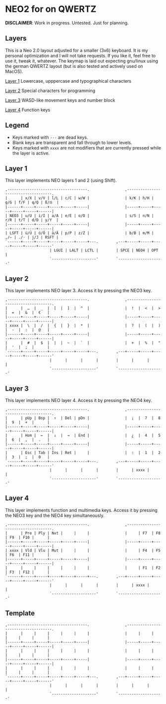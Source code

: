# NEO2 for <insert keyboard here> on QWERTZ

**DISCLAIMER**: Work in progress. Untested. Just for planning.

## Layers
This is a Neo 2.0 layout adjusted for a smaller (3x6) keyboard. It is my personal optimization and I will not take requests. If you like it, feel free to use it, tweak it, whatever. The keymap is laid out expecting gnu/linux using the german QWERTZ layout (but is also tested and actively used on MacOS).

[Layer 1](#layer-1) Lowercase, upppercase and typographical characters

[Layer 2](#layer-2) Special characters for programming

[Layer 3](#layer-3) WASD-like movement keys and number block

[Layer 4](#layer-4) Function keys

## Legend

 * Keys marked with `---` are dead keys.
 * Blank keys are transparent and fall through to lower levels.
 * Keys marked with `xxxx` are not modifiers that are currently pressed while the layer is active.

## Layer 1

This layer implements NEO layers 1 and 2 (using Shift).

```
,------------------------------------.                ,------------------------------------.
|      | x/X | v/V | l/L | c/C | w/W |                | k/K | h/H | g/G | f/F | q/Q | ß/ẞ  |
|------+-----+-----+-----+-----+-----|                |-----+-----+-----+-----+-----+------|
| NEO3 | u/U | i/I | a/A | e/E | o/O |                | s/S | n/N | r/R | t/T | d/D | y/Y  |
|------+-----+-----+-----+-----+-----|                |-----+-----+-----+-----+-----+------|
| LSFT | ü/Ü | ö/Ö | ä/Ä | p/P | z/Z |                | b/B | m/M | ,/– | ./· | j/J | RSFT |
`------+-----+-----+-----+-----+-----+---.        ,---+-----+-----+-----+-----+-----+------'
                    | LGUI | LALT | LCTL |        | SPCE | NEO4 | OPT  |
                    `--------------------'        `--------------------'
```

## Layer 2

This layer implements NEO layer 3. Access it by pressing the NEO3 key.

```
,------------------------------------.                ,------------------------------------.
|      |  …  |  _  |  [  |  ]  |  ^  |                |  !  |  <  |  >  |  =  |  &  |  €   |
|------+-----+-----+-----+-----+-----|                |-----+-----+-----+-----+-----+------|
| xxxx |  \  |  /  |  {  |  }  |  *  |                |  ?  |  (  |  )  |  -  |  :  |  @   |
|------+-----+-----+-----+-----+-----|                |-----+-----+-----+-----+-----+------|
|      |  #  |  $  |  |  |  ~  |  `  |                |  +  |  %  |  "  |  '  |  ;  |      |
`------+-----+-----+-----+-----+-----+---.        ,---+-----+-----+-----+-----+-----+------'
                    |      |      |      |        |      |      |      |
                    `--------------------'        `--------------------'
```

## Layer 3

This layer implements NEO layer 4. Access it by pressing the NEO4 key.

```
,------------------------------------.                ,------------------------------------.
|      | pUp | Bsp |  ↑  | Del | pDn |                |  ¡  |  7  |  8  |  9  |  +  |      |
|------+-----+-----+-----+-----+-----|                |-----+-----+-----+-----+-----+------|
|      | Hom |  ←  |  ↓  |  →  | End |                |  ¿  |  4  |  5  |  6  |  ,  |  .   |
|------+-----+-----+-----+-----+-----|                |-----+-----+-----+-----+-----+------|
|      | Esc | Tab | Ins | Ret |     |                |  :  |  1  |  2  |  3  |  ;  |  0   |
`------+-----+-----+-----+-----+-----+---.        ,---+-----+-----+-----+-----+-----+------'
                    |      |      |      |        |      | xxxx |      |
                    `--------------------'        `--------------------'
```

## Layer 4

This layer implements function and multimedia keys. Access it by pressing the NEO3 key and the NEO4 key simultaneously.

```
,------------------------------------.                ,------------------------------------.
|      | Pre | Ply | Nxt |     |     |                |     | F7  | F8  | F9  | F10 |      |
|------+-----+-----+-----+-----+-----|                |-----+-----+-----+-----+-----+------|
| xxxx | Vld | Vlu | Mut |     |     |                |     | F4  | F5  | F6  | F11 |      |
|------+-----+-----+-----+-----+-----|                |-----+-----+-----+-----+-----+------|
|      |     |     |     |     |     |                |     | F1  | F2  | F3  | F12 |      |
`------+-----+-----+-----+-----+-----+---.        ,---+-----+-----+-----+-----+-----+------'
                    |      |      |      |        |      | xxxx |      |
                    `--------------------'        `--------------------'
```

## Template

```
,------------------------------------.                ,------------------------------------.
|      |     |     |     |     |     |                |     |     |     |     |     |      |
|------+-----+-----+-----+-----+-----|                |-----+-----+-----+-----+-----+------|
|      |     |     |     |     |     |                |     |     |     |     |     |      |
|------+-----+-----+-----+-----+-----|                |-----+-----+-----+-----+-----+------|
|      |     |     |     |     |     |                |     |     |     |     |     |      |
`------+-----+-----+-----+-----+-----+---.        ,---+-----+-----+-----+-----+-----+------'
                    |      |      |      |        |      |      |      |
                    `--------------------'        `--------------------'
```
